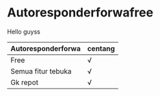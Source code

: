 # Autoresponderforwafree

Hello guyss

Autoresponderforwa | centang
------------ | -------------
Free | √
Semua fitur tebuka| √
Gk repot | √
